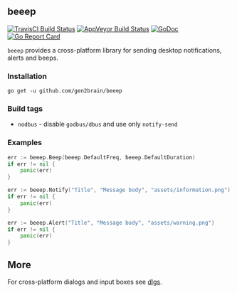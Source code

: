 ## beeep
[![TravisCI Build Status](https://travis-ci.org/gen2brain/beeep.svg?branch=master)](https://travis-ci.org/gen2brain/beeep) 
[![AppVeyor Build Status](https://ci.appveyor.com/api/projects/status/4u7avrhsdxua2c9b?svg=true)](https://ci.appveyor.com/project/gen2brain/beeep)
[![GoDoc](https://godoc.org/github.com/gen2brain/beeep?status.svg)](https://godoc.org/github.com/gen2brain/beeep) 
[![Go Report Card](https://goreportcard.com/badge/github.com/gen2brain/beeep?branch=master)](https://goreportcard.com/report/github.com/gen2brain/beeep) 
<!--[![Go Cover](http://gocover.io/_badge/github.com/gen2brain/beeep)](http://gocover.io/github.com/gen2brain/beeep)-->

`beeep` provides a cross-platform library for sending desktop notifications, alerts and beeps.

### Installation

    go get -u github.com/gen2brain/beeep

### Build tags

* `nodbus` - disable `godbus/dbus` and use only `notify-send`

### Examples

```go
err := beeep.Beep(beeep.DefaultFreq, beeep.DefaultDuration)
if err != nil {
    panic(err)
}
```

```go
err := beeep.Notify("Title", "Message body", "assets/information.png")
if err != nil {
    panic(err)
}
```

```go
err := beeep.Alert("Title", "Message body", "assets/warning.png")
if err != nil {
    panic(err)
}
```


## More

For cross-platform dialogs and input boxes see [dlgs](https://github.com/gen2brain/dlgs).
